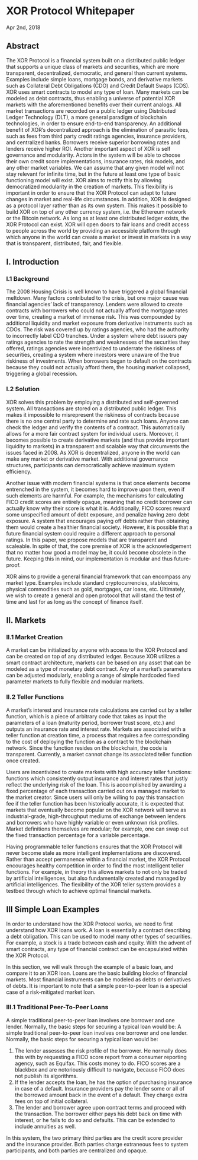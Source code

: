 # XOR Protocol Whitepaper

Apr 2nd, 2018

## Abstract
The XOR Protocol is a financial system built on a distributed public ledger that supports a unique class
of markets and securities, which are more transparent, decentralized, democratic, and general than current
systems. Examples include simple loans, mortgage bonds, and derivative markets such as Collateral Debt
Obligations (CDO) and Credit Default Swaps (CDS). XOR uses smart contracts to model any type of loan.
Many markets can be modeled as debt contracts, thus enabling a universe of potential XOR markets with
the aforementioned benefits over their current analogs. All market transactions are recorded on a public
ledger using Distributed Ledger Technology (DLT), a more general paradigm of blockchain technologies,
in order to ensure end-to-end transparency. An additional benefit of XOR’s decentralized approach is the
elimination of parasitic fees, such as fees from third party credit ratings agencies, insurance providers, and
centralized banks. Borrowers receive superior borrowing rates and lenders receive higher ROI. Another
important aspect of XOR is self governance and modularity. Actors in the system will be able to choose
their own credit score implementations, insurance rates, risk models, and any other market variables. We
can assume that any given model will not stay relevant for infinite time, but in the future at least one type
of basic functioning model will exist. XOR aims to rectify this by allowing democratized modularity in
the creation of markets. This flexibility is important in order to ensure that the XOR Protocol can adapt to
future changes in market and real-life circumstances. In addition, XOR is designed as a protocol layer
rather than as its own system. This makes it possible to build XOR on top of any other currency system,
i.e. the Ethereum network or the Bitcoin network. As long as at least one distributed ledger exists, the
XOR Protocol can exist. XOR will open doors to fair loans and credit access to people across the world
by providing an accessible platform through which anyone in the world can create a market or invest in
markets in a way that is transparent, distributed, fair, and flexible.

## I. Introduction
### I.1 Background
The 2008 Housing Crisis is well known to have triggered a global financial meltdown. Many factors
contributed to the crisis, but one major cause was financial agencies’ lack of transparency. Lenders
were allowed to create contracts with borrowers who could not actually afford the mortgage rates
over time, creating a market of immense risk. This was compounded by additional liquidity and
market exposure from derivative instruments such as CDOs. The risk was covered up by ratings
agencies, who had the authority to incorrectly label CDO tranches. Under a system where debt
issuers pay ratings agencies to rate the strength and weaknesses of the securities they offered,
ratings agencies were incentivized to underrate the riskiness of securities, creating a system where
investors were unaware of the true riskiness of investments. When borrowers began to default on
the contracts because they could not actually afford them, the housing market collapsed, triggering
a global recession.

### I.2 Solution
XOR solves this problem by employing a distributed and self-governed system. All transactions
are stored on a distributed public ledger. This makes it impossible to misrepresent the riskiness of
contracts because there is no one central party to determine and rate such loans. Anyone can check
the ledger and verify the contents of a contract. This automatically allows for a more fair contract
system for individual users. Moreover, it becomes possible to create derivative markets (and thus
provide important liquidity to markets) in a transparent and scalable way that circumvents the
issues faced in 2008. As XOR is decentralized, anyone in the world can make any market or
derivative market. With additional governance structures, participants can democratically achieve
maximum system efficiency.

Another issue with modern financial systems is that once elements become entrenched in the
system, it becomes hard to improve upon them, even if such elements are harmful. For example,
the mechanisms for calculating FICO credit scores are entirely opaque, meaning that no credit
borrower can actually know why their score is what it is. Additionally, FICO scores reward some
unspecified amount of debt exposure, and penalize having zero debt exposure. A system that
encourages paying off debts rather than obtaining them would create a healthier financial society.
However, it is possible that a future financial system could require a different approach to personal
ratings. In this paper, we propose models that are transparent and scaleable. In spite of that, the
core premise of XOR is the acknowledgement that no matter how good a model may be, it could
become obsolete in the future. Keeping this in mind, our implementation is modular and thus
future-proof.

XOR aims to provide a general financial framework that can encompass any market type.
Examples include standard cryptocurrencies, stablecoins, physical commodities such as gold,
mortgages, car loans, etc. Ultimately, we wish to create a general and open protocol that will stand
the test of time and last for as long as the concept of finance itself.

## II. Markets
### II.1 Market Creation
A market can be initialized by anyone with access to the XOR Protocol and can be created on
top of any distributed ledger. Because XOR utilizes a smart contract architecture, markets can be
based on any asset that can be modeled as a type of monetary debt contract. Any of a market’s
parameters can be adjusted modularly, enabling a range of simple hardcoded fixed parameter
markets to fully flexible and modular markets.

### II.2 Teller Functions
A market’s interest and insurance rate calculations are carried out by a teller function, which is a
piece of arbitrary code that takes as input the parameters of a loan (maturity period, borrower
trust score, etc.) and outputs an insurance rate and interest rate. Markets are associated with a
teller function at creation time, a process that requires a fee corresponding to the cost of deploying
the function as a contract to the blockchain network. Since the function resides on the blockchain,
the code is transparent. Currently, a market cannot change its associated teller function once
created.

Users are incentivized to create markets with high accuracy teller functions: functions which
consistently output insurance and interest rates that justly reflect the underlying risk of the
loan. This is accomplished by awarding a fixed percentage of each transaction carried out on a
managed market to the market creator. Since users will only be willing to pay this transaction
fee if the teller function has been historically accurate, it is expected that markets that eventually
become popular on the XOR network will serve as industrial-grade, high-throughput mediums of
exchange between lenders and borrowers who have highly variable or even unknown risk profiles.
Market definitions themselves are modular; for example, one can swap out the fixed transaction
percentage for a variable percentage.

Having programmable teller functions ensures that the XOR Protocol will never become stale
as more intelligent implementations are discovered. Rather than accept permanence within a
financial market, the XOR Protocol encourages healthy competition in order to find the most
intelligent teller functions. For example, in theory this allows markets to not only be traded by
artificial intelligences, but also fundamentally created and managed by artificial intelligences. The
flexibility of the XOR teller system provides a testbed through which to achieve optimal financial
markets.

## III Simple Loan Examples
In order to understand how the XOR Protocol works, we need to first understand how XOR loans
work. A loan is essentially a contract describing a debt obligation. This can be used to model
many other types of securities. For example, a stock is a trade between cash and equity. With
the advent of smart contracts, any type of financial contract can be encapsulated within the XOR
Protocol.

In this section, we will walk through the example of a basic loan, and compare it to an XOR
loan. Loans are the basic building blocks of financial markets. Most financial instruments can be
modeled as debts or derivatives of debts. It is important to note that a simple peer-to-peer loan is
a special case of a risk-mitigated market loan.

### III.1 Traditional Peer-To-Peer Loans
A simple traditional peer-to-peer loan involves one borrower and one lender. Normally, the basic
steps for securing a typical loan would be:
A simple traditional peer-to-peer loan involves one borrower and one lender. Normally, the basic
steps for securing a typical loan would be:

1. The lender assesses the risk profile of the borrower. He normally does this with by requesting
a FICO score report from a consumer reporting agency, such as Equifax. This costs money to
do. FICO scores are a blackbox and are notoriously difficult to navigate, because FICO does
not publish its algorithms.
2. If the lender accepts the loan, he has the option of purchasing insurance in case of a default.
Insurance providers pay the lender some or all of the borrowed amount back in the event of
a default. They charge extra fees on top of initial collateral.
3. The lender and borrower agree upon contract terms and proceed with the transaction. The
borrower either pays his debt back on time with interest, or he fails to do so and defaults.
This can be extended to include annuities as well.

In this system, the two primary third parties are the credit score provider and the insurance
provider.  Both parties charge extraneous fees to system participants, and both parties are
centralized and opaque.
